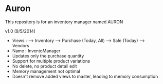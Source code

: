 Auron
=====

This repository is for an inventory manager named AURON

v1.0  (9/5/2014)
  - Views :
        --> Inventory
        --> Purchase  (Today, All)
        --> Sale  (Today)
        --> Vendors
  - Name :  InventoManager
  - Updates only the purchase quantity
  - Support for multiple product variations
  - No delete, no product detail edit
  - Memory management not optimal
  - Doesn't remove added views to master, leading to memory consumption
